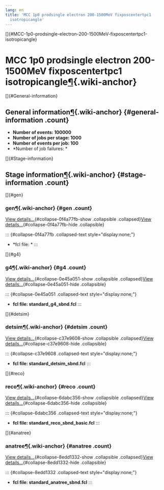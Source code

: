 ```yaml
---
lang: en
title: 'MCC 1p0 prodsingle electron 200-1500MeV fixposcentertpc1
  isotropicangle'
---
```


[]{#MCC-1p0-prodsingle-electron-200-1500MeV-fixposcentertpc1-isotropicangle}

MCC 1p0 prodsingle electron 200-1500MeV fixposcentertpc1 isotropicangle[¶](#MCC-1p0-prodsingle-electron-200-1500MeV-fixposcentertpc1-isotropicangle){.wiki-anchor}
==================================================================================================================================================================

[]{#General-information}

General information[¶](#General-information){.wiki-anchor} {#general-information .count}
----------------------------------------------------------

-   **Number of events: 100000**
-   **Number of jobs per stage: 1000**
-   **Number of events per job: 100**
-   \*Number of job failures: \*

[]{#Stage-information}

Stage information[¶](#Stage-information){.wiki-anchor} {#stage-information .count}
------------------------------------------------------

[]{#gen}

### gen[¶](#gen){.wiki-anchor} {#gen .count}

[View details\...](#){#collapse-0f4a77fb-show .collapsible
.collapsed}[View details\...](#){#collapse-0f4a77fb-hide .collapsible}

::: {#collapse-0f4a77fb .collapsed-text style="display:none;"}
-   \*fcl file: \*
:::

[]{#g4}

### g4[¶](#g4){.wiki-anchor} {#g4 .count}

[View details\...](#){#collapse-0e45a051-show .collapsible
.collapsed}[View details\...](#){#collapse-0e45a051-hide .collapsible}

::: {#collapse-0e45a051 .collapsed-text style="display:none;"}
-   **fcl file: standard\_g4\_sbnd.fcl**
:::

[]{#detsim}

### detsim[¶](#detsim){.wiki-anchor} {#detsim .count}

[View details\...](#){#collapse-c37e9608-show .collapsible
.collapsed}[View details\...](#){#collapse-c37e9608-hide .collapsible}

::: {#collapse-c37e9608 .collapsed-text style="display:none;"}
-   **fcl file: standard\_detsim\_sbnd.fcl**
:::

[]{#reco}

### reco[¶](#reco){.wiki-anchor} {#reco .count}

[View details\...](#){#collapse-6dabc356-show .collapsible
.collapsed}[View details\...](#){#collapse-6dabc356-hide .collapsible}

::: {#collapse-6dabc356 .collapsed-text style="display:none;"}
-   **fcl file: standard\_reco\_sbnd\_basic.fcl**
:::

[]{#anatree}

### anatree[¶](#anatree){.wiki-anchor} {#anatree .count}

[View details\...](#){#collapse-8edd1332-show .collapsible
.collapsed}[View details\...](#){#collapse-8edd1332-hide .collapsible}

::: {#collapse-8edd1332 .collapsed-text style="display:none;"}
-   **fcl file: standard\_anatree\_sbnd.fcl**
:::
